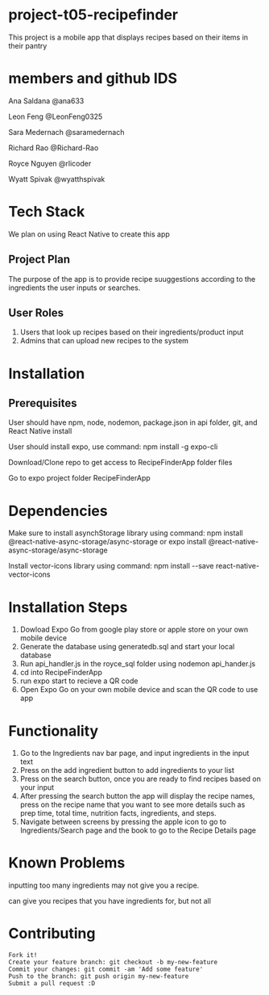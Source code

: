 # project-t05-recipefinder

This project is a mobile app that displays recipes based on their items in their pantry

# members and github IDS

Ana Saldana  @ana633

Leon Feng @LeonFeng0325

Sara Medernach @saramedernach

Richard Rao @Richard-Rao

Royce Nguyen @rlicoder

Wyatt Spivak @wyatthspivak

# Tech Stack
We plan on using React Native to create this app

## Project Plan

The purpose of the app is to provide recipe suuggestions according to the ingredients the user inputs or searches. 


## User Roles
1. Users that look up recipes based on their ingredients/product input
2. Admins that can upload new recipes to the system

# Installation
## Prerequisites

User should have npm, node, nodemon, package.json in api folder, git, and React Native install

User should install expo, use command: npm install -g expo-cli

Download/Clone repo to get access to RecipeFinderApp folder files

Go to expo project folder RecipeFinderApp
 
# Dependencies

Make sure to install asynchStorage library using command: npm install @react-native-async-storage/async-storage or expo install @react-native-async-storage/async-storage

Install vector-icons library using command: npm install --save react-native-vector-icons

# Installation Steps

1. Dowload Expo Go from google play store or apple store on your own mobile device
2. Generate the database using generatedb.sql and start your local database
3. Run api\_handler.js in the royce\_sql folder using nodemon api\_hander.js
4. cd into RecipeFinderApp
5. run expo start to recieve a QR code
6. Open Expo Go on your own mobile device and scan the QR code to use app


# Functionality
1. Go to the Ingredients nav bar page, and input ingredients in the input text
2. Press on the add ingredient button to add ingredients to your list
3. Press on the search button, once you are ready to find recipes based on your input
4. After pressing  the search button the app will display the recipe names, press on the recipe name that you want to see more details such as prep time, total time, nutrition facts, ingredients, and steps.
5. Navigate between screens by pressing the apple icon to go to Ingredients/Search page and the book to go to the Recipe Details page

# Known Problems
inputting too many ingredients may not give you a recipe.

can give you recipes that you have ingredients for, but not all

# Contributing

    Fork it!
    Create your feature branch: git checkout -b my-new-feature
    Commit your changes: git commit -am 'Add some feature'
    Push to the branch: git push origin my-new-feature
    Submit a pull request :D
